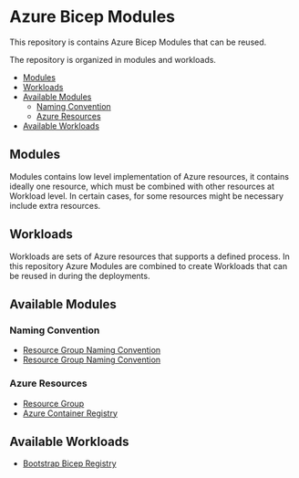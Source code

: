 # Azure Bicep Modules

This repository is contains Azure Bicep Modules that can be reused.

The repository is organized in modules and workloads.

  - [Modules](#modules)
  - [Workloads](#workloads)
  - [Available Modules](#available-modules)
    - [Naming Convention](#naming-convention)
    - [Azure Resources](#azure-resources)
  - [Available Workloads](#available-workloads)

## Modules
Modules contains low level implementation of Azure resources, it contains ideally one resource, which must be combined with other resources at Workload level. In certain cases, for some resources might be necessary include extra resources.

## Workloads

Workloads are sets of Azure resources that supports a defined process. In this repository Azure Modules are combined to create Workloads that can be reused in during the deployments.

## Available Modules

### Naming Convention
- [Resource Group Naming Convention](src/iac/az-modules/az-naming-convention/namingconventionresourcegroup/README.md)
- [Resource Group Naming Convention](src/iac/az-modules/az-naming-convention/namingConventionResources/README.md)

### Azure Resources
- [Resource Group](src/iac/az-modules/az-resources/Microsoft.Resources/resourcegroup/README.md)
- [Azure Container Registry](src/iac/az-modules/az-resources/Microsoft.ContainerRegistry/registry/README.md)

## Available Workloads

- [Bootstrap Bicep Registry](src/iac/az-workloads/bicepregistry/README.md)
